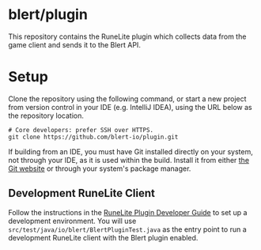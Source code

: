 # blert/plugin

This repository contains the RuneLite plugin which collects data from the game
client and sends it to the Blert API.

# Setup

Clone the repository using the following command, or start a new project from
version control in your IDE (e.g. IntelliJ IDEA), using the URL below as the
repository location.

```shell
# Core developers: prefer SSH over HTTPS.
git clone https://github.com/blert-io/plugin.git
```

If building from an IDE, you must have Git installed directly on your system,
not through your IDE, as it is used within the build. Install it from either
[the Git website](https://git-scm.com/downloads) or through your system's
package manager.

## Development RuneLite Client

Follow the instructions in the
[RuneLite Plugin Developer Guide](https://github.com/runelite/plugin-hub/blob/master/README.md)
to set up a development environment. You will use `src/test/java/io/blert/BlertPluginTest.java`
as the entry point to run a development RuneLite client with the Blert plugin
enabled.
